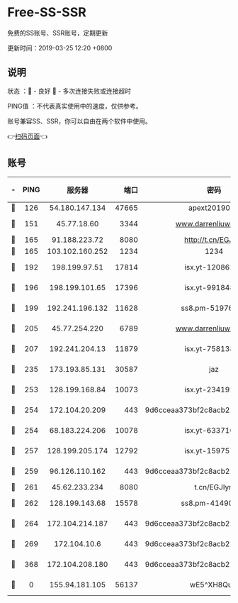 # Free-SS-SSR

免费的SS账号、SSR账号，定期更新

更新时间：2019-03-25 12:20 +0800

## 说明

状态     ：🙂 - 良好 🙁 - 多次连接失败或连接超时

PING值   ：不代表真实使用中的速度，仅供参考。

账号兼容SS、SSR，你可以自由在两个软件中使用。

👉[扫码页面](https://liesauer.github.io/Free-SS-SSR/)👈

## 账号

|-|PING|服务器|端口|密码|加密方式|区域|
|:----:|:----:|:-----:|-----:|:----:|:----:|:----:|
|🙂|126|54.180.147.134|47665|apext2019001|chacha20|KR|
|🙂|151|45.77.18.60|3344|www.darrenliuwei.com|aes-256-cfb|JP|
|🙂|165|91.188.223.72|8080|http://t.cn/EGJIyrl|rc4-md5|RU|
|🙂|165|103.102.160.252|1234|1234|rc4-md5|JP|
|🙂|192|198.199.97.51|17814|isx.yt-12086215|aes-256-cfb|US|
|🙂|196|198.199.101.65|17396|isx.yt-99184833|aes-256-cfb|US|
|🙂|199|192.241.196.132|11628|ss8.pm-51976086|aes-256-cfb|US|
|🙂|205|45.77.254.220|6789|www.darrenliuwei.com|aes-256-cfb|SG|
|🙂|207|192.241.204.13|11879|isx.yt-75813840|aes-256-cfb|US|
|🙂|235|173.193.85.131|30587|jaz|aes-256-cfb|US|
|🙂|253|128.199.168.84|10073|isx.yt-23419298|aes-256-cfb|SG|
|🙂|254|172.104.20.209|443|9d6cceaa373bf2c8acb22e60b6a58be6|aes-256-cfb|US|
|🙂|254|68.183.224.206|10078|isx.yt-63371091|aes-256-cfb|SG|
|🙂|257|128.199.205.174|12792|isx.yt-15975702|aes-256-cfb|SG|
|🙂|259|96.126.110.162|443|9d6cceaa373bf2c8acb22e60b6a58be6|aes-256-cfb|US|
|🙂|261|45.62.233.234|8080|t.cn/EGJIyrl|rc4-md5|CA|
|🙂|262|128.199.143.68|15578|ss8.pm-41490223|aes-256-cfb|SG|
|🙂|264|172.104.214.187|443|9d6cceaa373bf2c8acb22e60b6a58be6|aes-256-cfb|US|
|🙂|269|172.104.10.6|443|9d6cceaa373bf2c8acb22e60b6a58be6|aes-256-cfb|US|
|🙂|368|172.104.208.180|443|9d6cceaa373bf2c8acb22e60b6a58be6|aes-256-cfb|US|
|🙁|0|155.94.181.105|56137|wE5^XH8Quw|aes-256-cfb|US|
